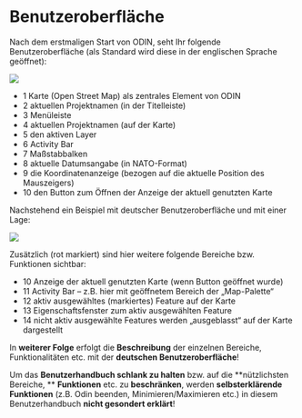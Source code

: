 # Benutzeroberfläche



Nach dem erstmaligen Start von ODIN, seht Ihr folgende Benutzeroberfläche (als Standard wird diese in der englischen Sprache geöffnet):

![](images/Benutzeroberflaeche_1.png)

- <span class="blue">1</span>  Karte (Open Street Map) als zentrales Element von ODIN
- <span class="blue">2</span> aktuellen Projektnamen (in der Titelleiste)
- <span class="blue">3</span> Menüleiste
- <span class="blue">4</span> aktuellen Projektnamen (auf der Karte)
- <span class="blue">5</span> den aktiven Layer
- <span class="blue">6</span> Activity Bar
- <span class="blue">7</span> Maßstabbalken
- <span class="blue">8</span> aktuelle Datumsangabe (in NATO-Format)
- <span class="blue">9</span> die Koordinatenanzeige (bezogen auf die aktuelle Position des Mauszeigers)
- <span class="blue">10</span>  den Button zum Öffnen der Anzeige der aktuell genutzten Karte



Nachstehend ein Beispiel mit deutscher Benutzeroberfläche und mit einer Lage:

![](images/Benutzeroberflaeche_2.png)



Zusätzlich (rot markiert) sind hier weitere folgende Bereiche bzw. Funktionen sichtbar:

- <span class="red">10</span> Anzeige der aktuell genutzten Karte (wenn Button geöffnet wurde)
- <span class="red">11</span> Activity Bar – z.B. hier mit geöffnetem Bereich der „Map-Palette“
- <span class="red">12</span> aktiv ausgewähltes (markiertes) Feature auf der Karte
- <span class="red">13</span> Eigenschaftsfenster zum aktiv ausgewählten Feature
- <span class="red">14</span> nicht aktiv ausgewählte Features werden „ausgeblasst“ auf der Karte dargestellt



In **weiterer Folge** erfolgt die **Beschreibung** der einzelnen Bereiche, Funktionalitäten etc. mit der **deutschen Benutzeroberfläche**!

Um das **Benutzerhandbuch schlank zu halten** bzw. auf die **nützlichsten Bereiche, ** **Funktionen** etc. zu **beschränken**, werden **selbsterklärende Funktionen** (z.B. Odin beenden, Minimieren/Maximieren etc.) in diesem Benutzerhandbuch **nicht gesondert erklärt**!

